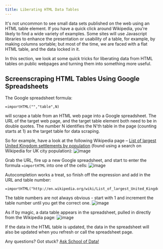 ```yaml
---
title: Liberating HTML Data Tables
---
```


It's not uncommon to see small data sets published on the web using an HTML table element. If you have a quick click around Wikipedia, you're likely to find a wide variety of examples. Some sites will use Javascript libraries to enhance the presentation or usability of a table, for example, by making columns sortable; but most of the time, we are faced with a flat HTML table, and the data locked in it.

In this section, we look at some quick tricks for liberating data from HTML tables on public webpages and turning them into something more useful.

Screenscraping HTML Tables Using Google Spreadsheets
----------------------------------------------------

The Google spreadsheet formula:

```
=importHTML("","table",N)
```
will scrape a table from an HTML web page into a Google spreadsheet. The URL of the target web page, and the target table element both need to be in double quotes. The number N identifies the N'th table in the page (counting starts at 1) as the target table for data scraping.

So for example, have a look at the following Wikipedia page – [List of largest United Kingdom settlements by population](http://en.wikipedia.org/wiki/List_of_largest_United_Kingdom_settlements_by_population) (found using a search on Wikipedia for UK city population):
![image](http://farm9.staticflickr.com/8303/7850933084_b188c02992_o_d.jpg)

Grab the URL, fire up a new Google spreadsheet, and start to enter the formula `=importHTML` into one of the cells:
![image](http://farm9.staticflickr.com/8284/7850932578_b5db80ed9d_o_d.jpg)

Autocompletion works a treat, so finish off the expression and add in the URL and table number:
```excel
=importHTML("http://en.wikipedia.org/wiki/List_of_largest_United_Kingdom_settlements_by_population","table",2)
```

The table numbers are not always obvious - start with 1 and increment the table number until you get the correct one.
![image](http://farm9.staticflickr.com/8438/7850932674_ef1514b761_o_d.jpg)

As if by magic, a data table appears in the spreadsheet, pulled in directly from the Wikipedia page:
![image](http://farm9.staticflickr.com/8425/7850932816_b5598830e0_o_d.jpg)

If the data in the HTML table is updated, the data in the spreadsheet will also be updated when you refresh or call the spreadsheet page.

<div class="alert alert-info">Any questions? Got stuck? <a class="btn btn-large btn-info" href="http://ask.schoolofdata.org">Ask School of Data!</a></div>

